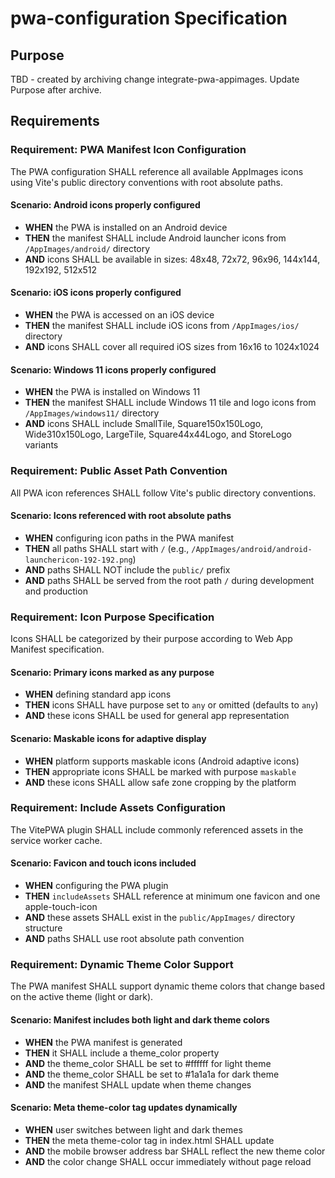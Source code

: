 # pwa-configuration Specification

## Purpose
TBD - created by archiving change integrate-pwa-appimages. Update Purpose after archive.
## Requirements
### Requirement: PWA Manifest Icon Configuration

The PWA configuration SHALL reference all available AppImages icons using Vite's public directory conventions with root absolute paths.

#### Scenario: Android icons properly configured
- **WHEN** the PWA is installed on an Android device
- **THEN** the manifest SHALL include Android launcher icons from `/AppImages/android/` directory
- **AND** icons SHALL be available in sizes: 48x48, 72x72, 96x96, 144x144, 192x192, 512x512

#### Scenario: iOS icons properly configured
- **WHEN** the PWA is accessed on an iOS device
- **THEN** the manifest SHALL include iOS icons from `/AppImages/ios/` directory
- **AND** icons SHALL cover all required iOS sizes from 16x16 to 1024x1024

#### Scenario: Windows 11 icons properly configured
- **WHEN** the PWA is installed on Windows 11
- **THEN** the manifest SHALL include Windows 11 tile and logo icons from `/AppImages/windows11/` directory
- **AND** icons SHALL include SmallTile, Square150x150Logo, Wide310x150Logo, LargeTile, Square44x44Logo, and StoreLogo variants

### Requirement: Public Asset Path Convention

All PWA icon references SHALL follow Vite's public directory conventions.

#### Scenario: Icons referenced with root absolute paths
- **WHEN** configuring icon paths in the PWA manifest
- **THEN** all paths SHALL start with `/` (e.g., `/AppImages/android/android-launchericon-192-192.png`)
- **AND** paths SHALL NOT include the `public/` prefix
- **AND** paths SHALL be served from the root path `/` during development and production

### Requirement: Icon Purpose Specification

Icons SHALL be categorized by their purpose according to Web App Manifest specification.

#### Scenario: Primary icons marked as any purpose
- **WHEN** defining standard app icons
- **THEN** icons SHALL have purpose set to `any` or omitted (defaults to `any`)
- **AND** these icons SHALL be used for general app representation

#### Scenario: Maskable icons for adaptive display
- **WHEN** platform supports maskable icons (Android adaptive icons)
- **THEN** appropriate icons SHALL be marked with purpose `maskable`
- **AND** these icons SHALL allow safe zone cropping by the platform

### Requirement: Include Assets Configuration

The VitePWA plugin SHALL include commonly referenced assets in the service worker cache.

#### Scenario: Favicon and touch icons included
- **WHEN** configuring the PWA plugin
- **THEN** `includeAssets` SHALL reference at minimum one favicon and one apple-touch-icon
- **AND** these assets SHALL exist in the `public/AppImages/` directory structure
- **AND** paths SHALL use root absolute path convention

### Requirement: Dynamic Theme Color Support

The PWA manifest SHALL support dynamic theme colors that change based on the active theme (light or dark).

#### Scenario: Manifest includes both light and dark theme colors
- **WHEN** the PWA manifest is generated
- **THEN** it SHALL include a theme_color property
- **AND** the theme_color SHALL be set to #ffffff for light theme
- **AND** the theme_color SHALL be set to #1a1a1a for dark theme
- **AND** the manifest SHALL update when theme changes

#### Scenario: Meta theme-color tag updates dynamically
- **WHEN** user switches between light and dark themes
- **THEN** the meta theme-color tag in index.html SHALL update
- **AND** the mobile browser address bar SHALL reflect the new theme color
- **AND** the color change SHALL occur immediately without page reload

